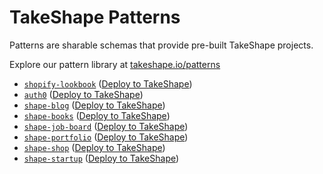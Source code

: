 # TakeShape Patterns

Patterns are sharable schemas that provide pre-built TakeShape projects.

Explore our pattern library at [takeshape.io/patterns](https://takeshape.io/patterns)

- [`shopify-lookbook`](https://github.com/takeshape/patterns/tree/main/shopify-lookbook) ([Deploy to TakeShape](https://app.takeshape.io/add-to-takeshape?repo=https://github.com/takeshape/patterns/tree/main/shopify-lookbook))
- [`auth0`](https://github.com/takeshape/patterns/tree/main/auth0) ([Deploy to TakeShape](https://app.takeshape.io/add-to-takeshape?repo=https://github.com/takeshape/patterns/tree/main/auth0))
- [`shape-blog`](https://github.com/takeshape/patterns/tree/main/shape-blog) ([Deploy to TakeShape](https://app.takeshape.io/add-to-takeshape?repo=https://github.com/takeshape/patterns/tree/main/shape-blog))
- [`shape-books`](https://github.com/takeshape/patterns/tree/main/shape-books) ([Deploy to TakeShape](https://app.takeshape.io/add-to-takeshape?repo=https://github.com/takeshape/patterns/tree/main/shape-books))
- [`shape-job-board`](https://github.com/takeshape/patterns/tree/main/shape-job-board) ([Deploy to TakeShape](https://app.takeshape.io/add-to-takeshape?repo=https://github.com/takeshape/patterns/tree/main/shape-job-board))
- [`shape-portfolio`](https://github.com/takeshape/patterns/tree/main/shape-portfolio) ([Deploy to TakeShape](https://app.takeshape.io/add-to-takeshape?repo=https://github.com/takeshape/patterns/tree/main/shape-portfolio))
- [`shape-shop`](https://github.com/takeshape/patterns/tree/main/shape-shop) ([Deploy to TakeShape](https://app.takeshape.io/add-to-takeshape?repo=https://github.com/takeshape/patterns/tree/main/shape-shop))
- [`shape-startup`](https://github.com/takeshape/patterns/tree/main/shape-startup) ([Deploy to TakeShape](https://app.takeshape.io/add-to-takeshape?repo=https://github.com/takeshape/patterns/tree/main/shape-startup))
